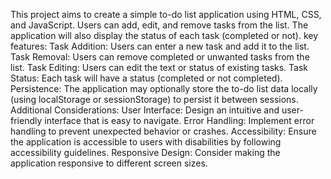 This project aims to create a simple to-do list application using HTML, CSS, and JavaScript. Users can add, edit, and remove tasks from the list. The application will also display the status of each task (completed or not).
key features:
Task Addition: Users can enter a new task and add it to the list.
Task Removal: Users can remove completed or unwanted tasks from the list.
Task Editing: Users can edit the text or status of existing tasks.
Task Status: Each task will have a status (completed or not completed).
Persistence: The application may optionally store the to-do list data locally (using localStorage or sessionStorage) to persist it between sessions.
Additional Considerations:
User Interface: Design an intuitive and user-friendly interface that is easy to navigate.
Error Handling: Implement error handling to prevent unexpected behavior or crashes.
Accessibility: Ensure the application is accessible to users with disabilities by following accessibility guidelines.
Responsive Design: Consider making the application responsive to different screen sizes.
